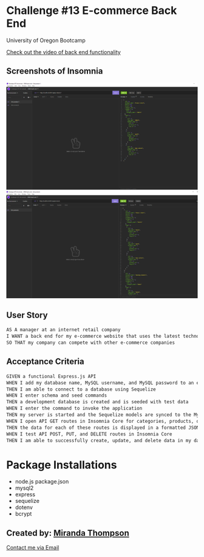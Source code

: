# Challenge #13 E-commerce Back End 
University of Oregon Bootcamp 

[Check out the video of back end functionality](https://drive.google.com/file/d/1l2k8FUjgBdNtTFyobQ-7pJL9Qnmgs9GX/view)
## Screenshots of Insomnia 
![Photo](./getproduct1.png)
![Photo](./getproducts.png)

## User Story

```md
AS A manager at an internet retail company
I WANT a back end for my e-commerce website that uses the latest technologies
SO THAT my company can compete with other e-commerce companies
```

## Acceptance Criteria

```md
GIVEN a functional Express.js API
WHEN I add my database name, MySQL username, and MySQL password to an environment variable file
THEN I am able to connect to a database using Sequelize
WHEN I enter schema and seed commands
THEN a development database is created and is seeded with test data
WHEN I enter the command to invoke the application
THEN my server is started and the Sequelize models are synced to the MySQL database
WHEN I open API GET routes in Insomnia Core for categories, products, or tags
THEN the data for each of these routes is displayed in a formatted JSON
WHEN I test API POST, PUT, and DELETE routes in Insomnia Core
THEN I am able to successfully create, update, and delete data in my database
```

# Package Installations
* node.js package.json 
* mysql2 
* express 
* sequelize 
* dotenv 
* bcrypt



## Created by: [Miranda Thompson](https://github.com/MirandaT77)
[Contact me via Email](ranileah7@gmail.com)